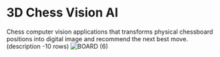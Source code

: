 # 3D Chess Vision AI
Chess computer vision applications that transforms physical chessboard positions into digital image and recommend the next best move.
(description -10 rows)
![BOARD (6)](https://github.com/patrick25076/chess-vision-ai/assets/113384811/66867702-703e-4bbc-bced-fb6b8c0d1774)




